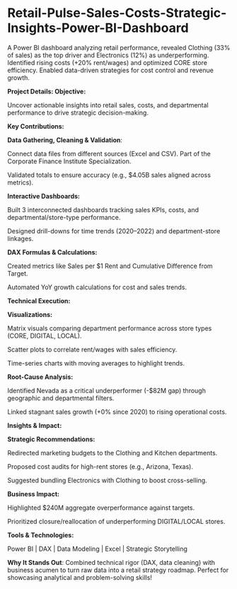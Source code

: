 # Retail-Pulse-Sales-Costs-Strategic-Insights-Power-BI-Dashboard
A Power BI dashboard analyzing retail performance, revealed Clothing (33% of sales) as the top driver and Electronics (12%) as underperforming. Identified rising costs (+20% rent/wages) and optimized CORE store efficiency. Enabled data-driven strategies for cost control and revenue growth.

**Project Details:
Objective:**

Uncover actionable insights into retail sales, costs, and departmental performance to drive strategic decision-making.

**Key Contributions:**

**Data Gathering, Cleaning & Validation**:

Connect data files from different sources (Excel and CSV). Part of the Corporate Finance Institute Specialization.  

Validated totals to ensure accuracy (e.g., $4.05B sales aligned across metrics).

**Interactive Dashboards:**

Built 3 interconnected dashboards tracking sales KPIs, costs, and departmental/store-type performance.

Designed drill-downs for time trends (2020–2022) and department-store linkages.

**DAX Formulas & Calculations:**

Created metrics like Sales per $1 Rent and Cumulative Difference from Target.

Automated YoY growth calculations for cost and sales trends.

**Technical Execution:**

**Visualizations:**

Matrix visuals comparing department performance across store types (CORE, DIGITAL, LOCAL).

Scatter plots to correlate rent/wages with sales efficiency.

Time-series charts with moving averages to highlight trends.

**Root-Cause Analysis:**

Identified Nevada as a critical underperformer (-$82M gap) through geographic and departmental filters.

Linked stagnant sales growth (+0% since 2020) to rising operational costs.

**Insights & Impact:**

**Strategic Recommendations:**

Redirected marketing budgets to the Clothing and Kitchen departments.

Proposed cost audits for high-rent stores (e.g., Arizona, Texas).

Suggested bundling Electronics with Clothing to boost cross-selling.

**Business Impact:**

Highlighted $240M aggregate overperformance against targets.

Prioritized closure/reallocation of underperforming DIGITAL/LOCAL stores.

**Tools & Technologies:**

Power BI | DAX | Data Modeling | Excel | Strategic Storytelling




**Why It Stands Out**:
Combined technical rigor (DAX, data cleaning) with business acumen to turn raw data into a retail strategy roadmap. Perfect for showcasing analytical and problem-solving skills!









